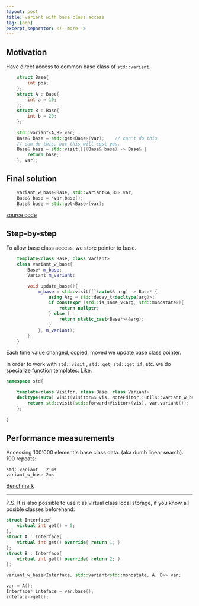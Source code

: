 ```yaml
---
layout: post
title: variant with base class access
tag: [oop]
excerpt_separator: <!--more-->
---
```


<h2>Motivation</h2>

Have direct access to common base class of `std::variant`.

```c++
    struct Base{
        int pos;
    };
    struct A : Base{
        int a = 10;
    };
    struct B : Base{
        int b = 20;
    };
    
    std::variant<A,B> var;
    Base& base = std::get<Base>(var);    // can't do this
    // can do this, but this will cost you.
    Base& base = std::visit([](Base& base) -> Base& { 
        return base;
    }, var);
```

<h2>Final solution</h2>

```c++
    variant_w_base<Base, std::variant<A,B>> var;
    Base& base = *var.base();
    Base& base = std::get<Base>(var);
```
[source code](https://github.com/tower120/variant_w_base)
<!--more-->
<h2>Step-by-step</h2>

To allow base class access, we store pointer to base.
```c++
    template<class Base, class Variant>
    class variant_w_base{
        Base* m_base;
        Variant m_variant;

        void update_base(){
            m_base = std::visit([](auto&& arg) -> Base* {
                using Arg = std::decay_t<decltype(arg)>;
                if constexpr (std::is_same_v<Arg, std::monostate>){
                    return nullptr;
                } else {
                	return static_cast<Base*>(&arg);
                }
            }, m_variant);
        }
    }
```

Each time value changed, copied, moved we update base class pointer.

In order to work with `std::visit` , `std::get`, `std::get_if`, etc. we do specialize function templates. Like:

```c++
namespace std{

    template<class Visitor, class Base, class Variant>
    decltype(auto) visit(Visitor&& vis, NoteEditor::utils::variant_w_base<Base, Variant>& var){
        return std::visit(std::forward<Visitor>(vis), var.variant());
    };
    
}
```

<h2>Performance measurements</h2>

Accessing 100'000 element's base class data. (aka dumb linear search). 100 repeats:
```
std::variant   21ms
variant_w_base 2ms
```

[Benchmark](http://coliru.stacked-crooked.com/a/a93c75c3217d5657)

---

P.S. It is also possible to use it as virtual class  local storage, if you know all posible classes beforehand:

```c++
struct Interface{
    virtual int get() = 0;
};
struct A : Interface{
    virtual int get() override{ return 1; }
};
struct B : Interface{
    virtual int get() override{ return 2; }
};

variant_w_base<Interface, std::variant<std::monostate, A, B>> var;

var = A();
Interface* inteface = var.base();
inteface->get();
```